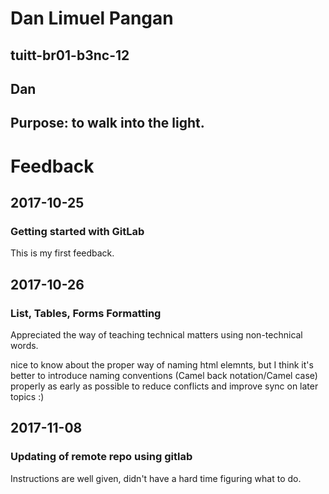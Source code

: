 # Dan Limuel Pangan
## tuitt-br01-b3nc-12
## Dan
## Purpose: to walk into the light.

# Feedback

## 2017-10-25
### Getting started with GitLab
This is my first feedback.

## 2017-10-26
### List, Tables, Forms Formatting
Appreciated the way of teaching technical matters using non-technical words.  

nice to know about the proper way of naming html elemnts, but I think it's better to introduce naming conventions (Camel back notation/Camel case) properly as early as possible to reduce conflicts and improve sync on later topics :)  

## 2017-11-08
### Updating of remote repo using gitlab
Instructions are well given, didn't have a hard time figuring what to do.


